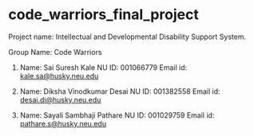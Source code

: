 # code_warriors_final_project

Project name: Intellectual and Developmental Disability Support System.

Group Name: Code Warriors

1. Name: Sai Suresh Kale
   NU ID: 001066779
   Email id: kale.sa@husky.neu.edu
 
2. Name: Diksha Vinodkumar Desai
   NU ID: 001382558
   Email id: desai.di@husky.neu.edu
 
3. Name: Sayali Sambhaji Pathare
   NU ID: 001029759
   Email id: pathare.s@husky.neu.edu
